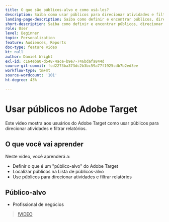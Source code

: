 ```yaml
---
title: O que são públicos-alvo e como usá-los?
description: Saiba como usar públicos para direcionar atividades e filtrar relatórios.
landing-page-description: Saiba como definir e encontrar públicos, direcionar atividades e filtrar relatórios.
short-description: Saiba como definir e encontrar públicos, direcionar atividades e filtrar relatórios.
role: User
level: Beginner
topic: Personalization
feature: Audiences, Reports
doc-type: feature video
kt: null
author: Daniel Wright
exl-id: c164eba0-d548-4ace-b9e7-746bdafa844d
source-git-commit: fcd2273ba373dc2b3bc59a77f1925cdb7b2ed3ee
workflow-type: tm+mt
source-wordcount: '101'
ht-degree: 43%

---
```


# Usar públicos no Adobe Target

Este vídeo mostra aos usuários do Adobe Target como usar públicos para direcionar atividades e filtrar relatórios.

## O que você vai aprender

Neste vídeo, você aprenderá a:

* Definir o que é um &quot;público-alvo&quot; do Adobe Target
* Localizar públicos na Lista de públicos-alvo
* Use públicos para direcionar atividades e filtrar relatórios

## Público-alvo

* Profissional de negócios

>[!VIDEO](https://video.tv.adobe.com/v/17398/?quality=12)
